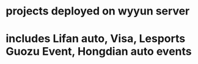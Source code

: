 # projects deployed on wyyun server
# includes Lifan auto, Visa, Lesports Guozu Event, Hongdian auto events
